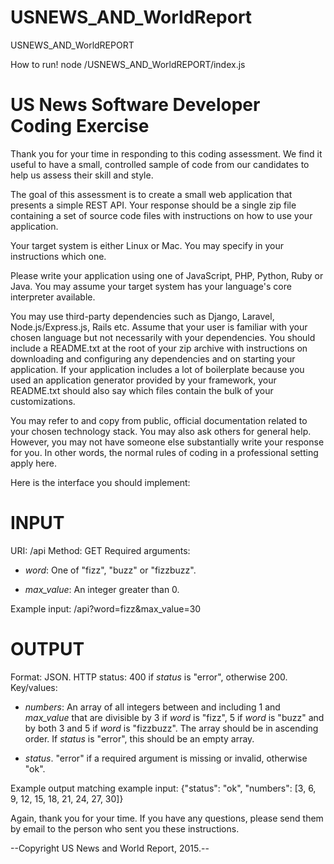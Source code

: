 # USNEWS_AND_WorldReport
USNEWS_AND_WorldREPORT

How to run!
node /USNEWS_AND_WorldREPORT/index.js


US News Software Developer Coding Exercise
==========================================

Thank you for your time in responding to this coding assessment. We find it
useful to have a small, controlled sample of code from our candidates to help
us assess their skill and style.

The goal of this assessment is to create a small web application that presents
a simple REST API. Your response should be a single zip file containing a set
of source code files with instructions on how to use your application.

Your target system is either Linux or Mac. You may specify in your instructions
which one.

Please write your application using one of JavaScript, PHP, Python, Ruby or Java. You
may assume your target system has your language's core interpreter available.

You may use third-party dependencies such as Django, Laravel,
Node.js/Express.js, Rails etc. Assume that your user is familiar with your
chosen language but not necessarily with your dependencies. You should include
a README.txt at the root of your zip archive with instructions on downloading
and configuring any dependencies and on starting your application. If your
application includes a lot of boilerplate because you used an application
generator provided by your framework, your README.txt should also say which
files contain the bulk of your customizations.

You may refer to and copy from public, official documentation related to your
chosen technology stack. You may also ask others for general help. However, you
may not have someone else substantially write your response for you. In other
words, the normal rules of coding in a professional setting apply here.

Here is the interface you should implement:

INPUT
=====
URI: /api
Method: GET
Required arguments:

* *word*: One of "fizz", "buzz" or "fizzbuzz".

* *max_value*: An integer greater than 0.

Example input:
    /api?word=fizz&max_value=30

OUTPUT
======
Format: JSON.
HTTP status: 400 if *status* is "error", otherwise 200.
Key/values:

* *numbers*: An array of all integers between and including 1 and *max_value*
that are divisible by 3 if *word* is "fizz", 5 if *word* is "buzz" and by both
3 and 5 if *word* is "fizzbuzz". The array should be in ascending order. If
*status* is "error", this should be an empty array.

* *status*. "error" if a required argument is missing or invalid, otherwise
"ok".

Example output matching example input:
    {"status": "ok", "numbers": [3, 6, 9, 12, 15, 18, 21, 24, 27, 30]}

Again, thank you for your time. If you have any questions, please send them by
email to the person who sent you these instructions.

--Copyright US News and World Report, 2015.--

